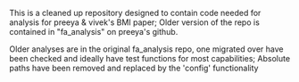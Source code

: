 This is a cleaned up repository designed to contain code needed for analysis for preeya & vivek's BMI paper; 
Older version of the repo is contained in "fa_analysis" on preeya's github. 


Older analyses are in the original fa_analysis repo, one migrated over have been checked and ideally have test functions for most capabilities; Absolute paths have been removed and replaced by the 'config' functionality